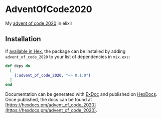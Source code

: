 # AdventOfCode2020

My [advent of code 2020](https://adventofcode.com/2020) in elixir

## Installation

If [available in Hex](https://hex.pm/docs/publish), the package can be installed
by adding `advent_of_code_2020` to your list of dependencies in `mix.exs`:

```elixir
def deps do
  [
    {:advent_of_code_2020, "~> 0.1.0"}
  ]
end
```

Documentation can be generated with [ExDoc](https://github.com/elixir-lang/ex_doc)
and published on [HexDocs](https://hexdocs.pm). Once published, the docs can
be found at [https://hexdocs.pm/advent_of_code_2020](https://hexdocs.pm/advent_of_code_2020).

